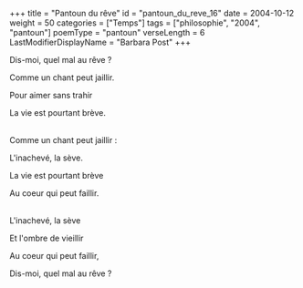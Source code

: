 +++
title = "Pantoun du rêve"
id = "pantoun_du_reve_16"
date = 2004-10-12
weight = 50
categories = ["Temps"]
tags = ["philosophie", "2004", "pantoun"]
poemType = "pantoun"
verseLength = 6
LastModifierDisplayName = "Barbara Post"
+++

Dis-moi, quel mal au rêve ?

Comme un chant peut jaillir.

Pour aimer sans trahir

La vie est pourtant brève.

 \
Comme un chant peut jaillir :

L'inachevé, la sève.

La vie est pourtant brève

Au coeur qui peut faillir.

 \
L'inachevé, la sève

Et l'ombre de vieillir

Au coeur qui peut faillir,

Dis-moi, quel mal au rêve ?
